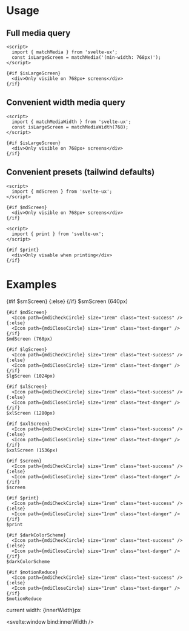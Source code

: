 <script>
  import { mdiCheckCircle, mdiCloseCircle } from '@mdi/js';

	import Preview from '$lib/components/Preview.svelte';
	import Icon from '$lib/components/Icon.svelte';

	import { matchMedia, matchMediaWidth, smScreen, mdScreen, lgScreen, xlScreen, xxlScreen, screen, print, darkColorScheme, motionReduce } from '$lib/stores/matchMedia';

  let innerWidth = 0;
</script>

<h1>Usage</h1>

<h2>Full media query</h2>

```svelte
<script>
  import { matchMedia } from 'svelte-ux';
  const isLargeScreen = matchMedia('(min-width: 768px)');
</script>

{#if $isLargeScreen}
  <div>Only visible on 768px+ screens</div>
{/if}
```

<h2>Convenient width media query</h2>

```svelte
<script>
  import { matchMediaWidth } from 'svelte-ux';
  const isLargeScreen = matchMediaWidth(768);
</script>

{#if $isLargeScreen}
  <div>Only visible on 768px+ screens</div>
{/if}
```

<h2>Convenient presets (tailwind defaults)</h2>

```svelte
<script>
  import { mdScreen } from 'svelte-ux';
</script>

{#if $mdScreen}
  <div>Only visible on 768px+ screens</div>
{/if}
```

```svelte
<script>
  import { print } from 'svelte-ux';
</script>

{#if $print}
  <div>Only visable when printing</div>
{/if}
```

<h1>Examples</h1>

<Preview>
  <div class="grid grid-cols-[auto,1fr] items-center gap-2">
    {#if $smScreen}
      <Icon path={mdiCheckCircle} size="1rem" class="text-success" />
    {:else}
      <Icon path={mdiCloseCircle} size="1rem" class="text-danger" />
    {/if}
    $smScreen (640px)

    {#if $mdScreen}
      <Icon path={mdiCheckCircle} size="1rem" class="text-success" />
    {:else}
      <Icon path={mdiCloseCircle} size="1rem" class="text-danger" />
    {/if}
    $mdScreen (768px)

    {#if $lgScreen}
      <Icon path={mdiCheckCircle} size="1rem" class="text-success" />
    {:else}
      <Icon path={mdiCloseCircle} size="1rem" class="text-danger" />
    {/if}
    $lgScreen (1024px)

    {#if $xlScreen}
      <Icon path={mdiCheckCircle} size="1rem" class="text-success" />
    {:else}
      <Icon path={mdiCloseCircle} size="1rem" class="text-danger" />
    {/if}
    $xlScreen (1280px)

    {#if $xxlScreen}
      <Icon path={mdiCheckCircle} size="1rem" class="text-success" />
    {:else}
      <Icon path={mdiCloseCircle} size="1rem" class="text-danger" />
    {/if}
    $xxlScreen (1536px)

    {#if $screen}
      <Icon path={mdiCheckCircle} size="1rem" class="text-success" />
    {:else}
      <Icon path={mdiCloseCircle} size="1rem" class="text-danger" />
    {/if}
    $screen

    {#if $print}
      <Icon path={mdiCheckCircle} size="1rem" class="text-success" />
    {:else}
      <Icon path={mdiCloseCircle} size="1rem" class="text-danger" />
    {/if}
    $print

    {#if $darkColorScheme}
      <Icon path={mdiCheckCircle} size="1rem" class="text-success" />
    {:else}
      <Icon path={mdiCloseCircle} size="1rem" class="text-danger" />
    {/if}
    $darkColorScheme

    {#if $motionReduce}
      <Icon path={mdiCheckCircle} size="1rem" class="text-success" />
    {:else}
      <Icon path={mdiCloseCircle} size="1rem" class="text-danger" />
    {/if}
    $motionReduce

  </div>

  <div class="ml-6 mt-3 text-surface-content/50 text-xs">
    current width: {innerWidth}px
  </div>
</Preview>

<svelte:window bind:innerWidth />
